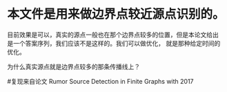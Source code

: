# 本文件是用来做边界点较近源点识别的。

目前效果是可以，真实的源点一般也在那个边界点较多的位置，但是本论文给出
是一个答案序列，我们应该不是这样的。我们可以做优化，
就是那种给定时间的优化。



为什么真实源点就是边界点较多的那条传播线上？


#复现来自论文
    Rumor Source Detection in Finite Graphs with  2017
